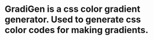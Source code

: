 # GradiGen is a css color gradient generator. Used to generate css color codes for making gradients.
